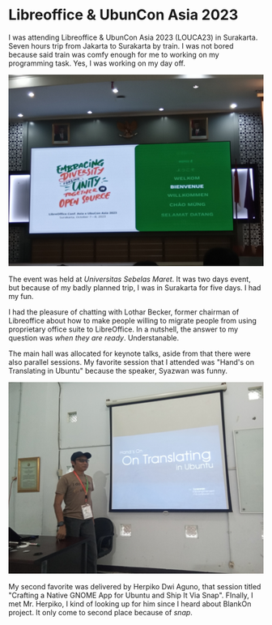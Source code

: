 # Libreoffice & UbunCon Asia 2023

I was attending Libreoffice & UbunCon Asia 2023 (LOUCA23) in Surakarta. Seven hours trip from Jakarta to Surakarta by train. I was not bored because said train was comfy enough for me to working on my programming task. Yes, I was working on my day off.

![20231007_082053.jpg](https://github.com/iklabib/blog/blob/main/images/20231007_082053.jpg?raw=true)

The event was held at *Universitas Sebelas Maret*. It was two days event, but because of my badly planned trip, I was in Surakarta for five days. I had my fun.

I had the pleasure of chatting with Lothar Becker, former chairman of Libreoffice about how to make people willing to migrate people from using proprietary office suite to LibreOffice. In a nutshell, the answer to my question was *when they are ready*. Understanable.

The main hall was allocated for keynote talks, aside from that there were also parallel sessions. My favorite session that I attended was "Hand's on Translating in Ubuntu" because the speaker, Syazwan was funny. 

![20231007_135253.jpg](https://github.com/iklabib/blog/blob/main/images/20231007_135253.jpg?raw=true)

My second favorite was delivered by Herpiko Dwi Aguno, that session titled "Crafting a Native GNOME App for Ubuntu and Ship It Via Snap". FInally, I met Mr. Herpiko, I kind of looking up for him since I heard about BlankOn project. It only come to second place because of *snap*. 
